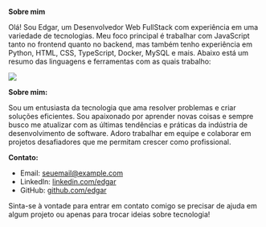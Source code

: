 **Sobre mim**

Olá! Sou Edgar, um Desenvolvedor Web FullStack com experiência em uma variedade de tecnologias. Meu foco principal é trabalhar com JavaScript tanto no frontend quanto no backend, mas também tenho experiência em Python, HTML, CSS, TypeScript, Docker, MySQL e mais. Abaixo está um resumo das linguagens e ferramentas com as quais trabalho:

<div style="width: 100%;">
  <a href="https://github.com/anuraghazra/github-readme-stats">
    <img align="center" src="https://github-readme-stats.vercel.app/api/top-langs/?username=Edgaraf7&layout=compact" />
  </a>
</div>

**Sobre mim:**

Sou um entusiasta da tecnologia que ama resolver problemas e criar soluções eficientes. Sou apaixonado por aprender novas coisas e sempre busco me atualizar com as últimas tendências e práticas da indústria de desenvolvimento de software. Adoro trabalhar em equipe e colaborar em projetos desafiadores que me permitam crescer como profissional.

**Contato:**

- Email: [seuemail@example.com](mailto:seuemail@example.com)
- LinkedIn: [linkedin.com/edgar](https://www.linkedin.com/edgar)
- GitHub: [github.com/edgar](https://github.com/edgar)

Sinta-se à vontade para entrar em contato comigo se precisar de ajuda em algum projeto ou apenas para trocar ideias sobre tecnologia!

